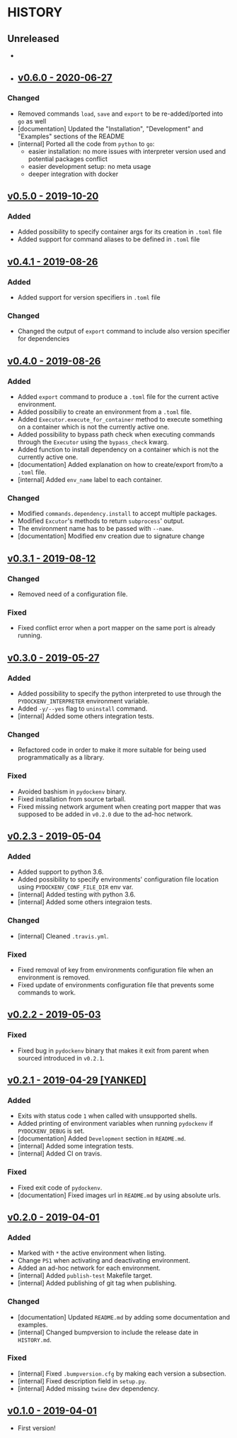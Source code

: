 # HISTORY

## Unreleased
-
- ## [v0.6.0 - 2020-06-27](https://github.com/se7entyse7en/pydockenv/compare/v0.5.0...v0.6.0)

### Changed

- Removed commands `load`, `save` and `export` to be re-added/ported into `go` as well
- [documentation] Updated the "Installation", "Development" and "Examples" sections of the README
- [internal] Ported all the code from `python` to `go`:
  - easier installation: no more issues with interpreter version used and potential packages conflict
  - easier development setup: no meta usage
  - deeper integration with docker


## [v0.5.0 - 2019-10-20](https://github.com/se7entyse7en/pydockenv/compare/v0.4.1...v0.5.0)

### Added

- Added possibility to specify container args for its creation in `.toml` file
- Added support for command aliases to be defined in `.toml` file

## [v0.4.1 - 2019-08-26](https://github.com/se7entyse7en/pydockenv/compare/v0.4.0...v0.4.1)

### Added

- Added support for version specifiers in `.toml` file

### Changed

- Changed the output of `export` command to include also version specifier for dependencies

## [v0.4.0 - 2019-08-26](https://github.com/se7entyse7en/pydockenv/compare/v0.3.1...v0.4.0)

### Added

- Added `export` command to produce a `.toml` file for the current active environment.
- Added possibiliy to create an environment from a `.toml` file.
- Added `Executor.execute_for_container` method to execute something on a container which is not the currently active one.
- Added possibility to bypass path check when executing commands through the `Executor` using the `bypass_check` kwarg.
- Added function to install dependency on a container which is not the currently active one.
- [documentation] Added explanation on how to create/export from/to a `.toml` file.
- [internal] Added `env_name` label to each container.

### Changed

- Modified `commands.dependency.install` to accept multiple packages.
- Modified `Excutor`'s methods to return `subprocess`' output.
- The environment name has to be passed with `--name`.
- [documentation] Modified env creation due to signature change

## [v0.3.1 - 2019-08-12](https://github.com/se7entyse7en/pydockenv/compare/v0.3.0...v0.3.1)

### Changed

- Removed need of a configuration file.

### Fixed

- Fixed conflict error when a port mapper on the same port is already running.

## [v0.3.0 - 2019-05-27](https://github.com/se7entyse7en/pydockenv/compare/v0.2.3...v0.3.0)

### Added

- Added possibility to specify the python interpreted to use through the `PYDOCKENV_INTERPRETER` environment variable.
- Added `-y/--yes` flag to `uninstall` command.
- [internal] Added some others integration tests.

### Changed

- Refactored code in order to make it more suitable for being used programmatically as a library.

### Fixed

- Avoided bashism in `pydockenv` binary.
- Fixed installation from source tarball.
- Fixed missing network argument when creating port mapper that was supposed to be added in `v0.2.0` due to the ad-hoc network.

## [v0.2.3 - 2019-05-04](https://github.com/se7entyse7en/pydockenv/compare/v0.2.2...v0.2.3)

### Added

- Added support to python 3.6.
- Added possibility to specify environments' configuration file location using `PYDOCKENV_CONF_FILE_DIR` env var.
- [internal] Added testing with python 3.6.
- [internal] Added some others integraion tests.

### Changed

- [internal] Cleaned `.travis.yml`.

### Fixed

- Fixed removal of key from environments configuration file when an environment is removed.
- Fixed update of environments configuration file that prevents some commands to work.


## [v0.2.2 - 2019-05-03](https://github.com/se7entyse7en/pydockenv/compare/v0.2.1...v0.2.2)

### Fixed

- Fixed bug in `pydockenv` binary that makes it exit from parent when sourced introduced in `v0.2.1`.

## [v0.2.1 - 2019-04-29 [YANKED]](https://github.com/se7entyse7en/pydockenv/compare/v0.2.0...v0.2.1)

### Added

- Exits with status code `1` when called with unsupported shells.
- Added printing of environment variables when running `pydockenv` if `PYDOCKENV_DEBUG` is set.
- [documentation] Added `Development` section in `README.md`.
- [internal] Added some integration tests.
- [internal] Added CI on travis.

### Fixed

- Fixed exit code of `pydockenv`.
- [documentation] Fixed images url in `README.md` by using absolute urls.

## [v0.2.0 - 2019-04-01](https://github.com/se7entyse7en/pydockenv/compare/v0.1.0...v0.2.0)

### Added

- Marked with `*` the active environment when listing.
- Change `PS1` when activating and deactivating environment.
- Added an ad-hoc network for each environment.
- [internal] Added `publish-test` Makefile target.
- [internal] Added publishing of git tag when publishing.

### Changed

- [documentation] Updated `README.md` by adding some documentation and examples.
- [internal] Changed bumpversion to include the release date in `HISTORY.md`.

### Fixed

- [internal] Fixed `.bumpversion.cfg` by making each version a subsection.
- [internal] Fixed description field in `setup.py`.
- [internal] Added missing `twine` dev dependency.


## [v0.1.0 - 2019-04-01](https://github.com/se7entyse7en/pydockenv/compare/958fdb9099a2fa0ce21cb8b9c1836b8a751d8311...v0.1.0)

- First version!
